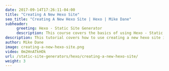 ```yaml
---
date: 2017-09-14T17:26:11-04:00
title: "Creating A New Hexo Site"
seo_title: "Creating A New Hexo Site | Hexo | Mike Dane"
subheader:
     greeting: Hexo - Static Site Generator
     description: This course covers the basics of using Hexo - Static Site Generator. Work your way through the articles and we'll teach you everything you need to know to create a professional and scalable website or blog!
description: This tutorial covers how to use creating a new hexo site in Hexo -  Static Site Generator.
author: Mike Dane
image: creating-a-new-hexo-site.png
video: 0m2HnATkHOk
url: /static-site-generators/hexo/creating-a-new-hexo-site/
weight: 3
---
```

